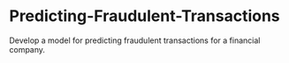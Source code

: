 # Predicting-Fraudulent-Transactions
Develop a model for predicting fraudulent transactions for a financial company.
